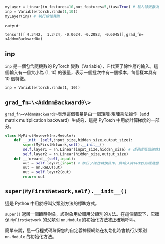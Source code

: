 ```python
myLayer = Linear(in_features=10,out_features=5,bias=True) # 輸入特徵數為 10，輸出特徵數為 5，並啟用偏差（bias）
inp = Variable(torch.randn(1,10))
myLayer(inp) # 執行線性轉換
```
output:

    tensor([[ 0.3442,  1.3424, -0.0624, -0.2083, -0.6045]],grad_fn=<AddmmBackward0>)

## inp
`inp` 是一個包含隨機數的 PyTorch 變數（Variable），它代表了線性層的輸入。這個輸入有一個大小為 (1, 10) 的張量，表示一個批次中有一個樣本，每個樣本具有 10 個特徵。
  
    inp = Variable(torch.randn(1, 10))

## `grad_fn=\<AddmmBackward0\>`
`grad_fn=<AddmmBackward0>`表示這個張量是由一個矩陣-矩陣乘法操作（add matrix multiplication backward）生成的，這是 PyTorch 中用於計算梯度的一部分。

```python
class MyFirstNetwork(nn.Module):
    def __init__(self,input_size,hidden_size,output_size):
        super(MyFirstNetwork,self).__init__() 
        self.layer1 = nn.Linear(input_size,hidden_size) # 透過這兩個線性層，模型可以學習從輸入到輸出的映射。在每一層之間，使用 ReLU 激活函數（torch.relu）來引入非線性。
        self.layer2 = nn.Linear(hidden_size,output_size)
    def __forward__(self,input): 
        out = self.layer1(input) # 執行了線性轉換操作，將輸入資料映射到隱藏層（hidden layer）的空間。
        out = nn.ReLU(out)
        out = self.layer2(out) 
        return out
```

## `super(MyFirstNetwork,self).__init__()`

這是 Python 中用於呼叫父類別方法的標準方式。

`super()` 返回一個臨時對象，該對象用於調用父類別的方法。在這個情況下，它確保 `MyFirstNetwork` 的父類別 `nn.Module` 的初始化方法被正確地呼叫。

簡單來說，這一行程式碼確保您的自定義神經網路在初始化時會執行父類別 `nn.Module` 的初始化方法。
